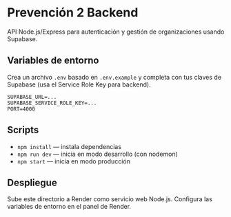 # Prevención 2 Backend

API Node.js/Express para autenticación y gestión de organizaciones usando Supabase.

## Variables de entorno

Crea un archivo `.env` basado en `.env.example` y completa con tus claves de Supabase (usa el Service Role Key para backend).

```
SUPABASE_URL=...
SUPABASE_SERVICE_ROLE_KEY=...
PORT=4000
```

## Scripts

- `npm install` — instala dependencias
- `npm run dev` — inicia en modo desarrollo (con nodemon)
- `npm start` — inicia en modo producción

## Despliegue

Sube este directorio a Render como servicio web Node.js. Configura las variables de entorno en el panel de Render.
